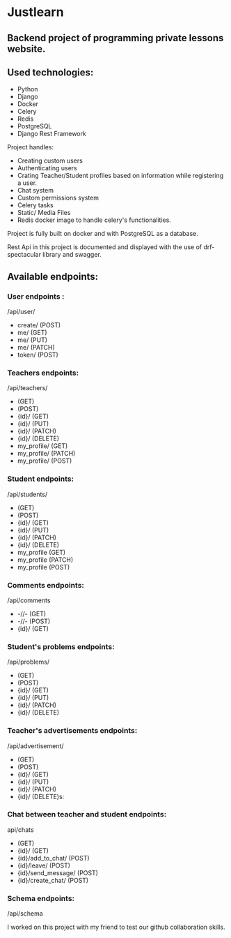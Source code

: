 # Justlearn

## Backend project of programming private lessons website.
## Used technologies:
- Python
- Django
- Docker
- Celery
- Redis
- PostgreSQL
- Django Rest Framework

Project handles:
- Creating custom users
- Authenticating users
- Crating Teacher/Student profiles based on information while registering a user.
- Chat system
- Custom permissions system
- Celery tasks 
- Static/ Media Files
- Redis docker image to handle celery's functionalities.

Project is fully built on docker and with PostgreSQL as a database. 

Rest Api in this project is documented and  displayed with the use of drf-spectacular library and swagger.
## Available endpoints:
### User endpoints :
/api/user/
- create/ (POST)
- me/ (GET)
- me/ (PUT)
- me/ (PATCH)
- token/ (POST)
### Teachers endpoints:
/api/teachers/
- (GET)
- (POST)
- {id}/ (GET)
- {id}/ (PUT)
- {id}/ (PATCH)
- {id}/ (DELETE)
- my_profile/ (GET)
- my_profile/ (PATCH)
- my_profile/ (POST)
### Student endpoints:
/api/students/
- (GET)
- (POST)
- {id}/ (GET)
- {id}/ (PUT)
- {id}/ (PATCH)
- {id}/ (DELETE)
- my_profile (GET)
- my_profile (PATCH)
- my_profile (POST)
### Comments endpoints:
/api/comments
- -//- (GET)
- -//- (POST)
- {id}/ (GET)
### Student's problems endpoints:
/api/problems/
- (GET)
- (POST)
- {id}/ (GET)
- {id}/ (PUT)
- {id}/ (PATCH)
- {id}/ (DELETE)
### Teacher's advertisements endpoints:
/api/advertisement/
- (GET)
- (POST)
- {id}/ (GET)
- {id}/ (PUT)
- {id}/ (PATCH)
- {id}/ (DELETE)s:
### Chat between teacher and student endpoints:
api/chats
- (GET)
- {id}/ (GET)
- {id}/add_to_chat/ (POST)
- {id}/leave/ (POST)
- {id}/send_message/ (POST)
- {id}/create_chat/ (POST)
### Schema endpoints:
/api/schema


I worked on this project with my friend to test our github collaboration skills.
